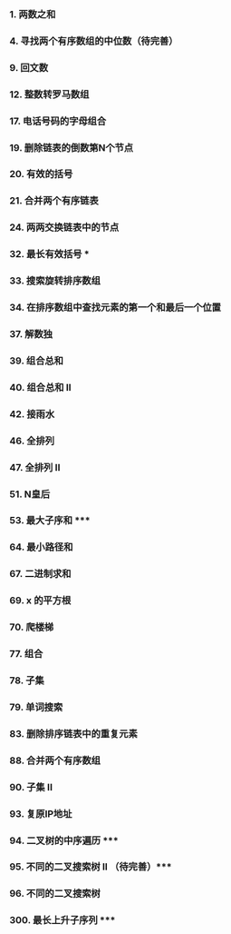 ### 1. 两数之和
### 4. 寻找两个有序数组的中位数（待完善）
### 9. 回文数
### 12. 整数转罗马数组
### 17. 电话号码的字母组合
### 19. 删除链表的倒数第N个节点
### 20. 有效的括号
### 21. 合并两个有序链表
### 24. 两两交换链表中的节点
### 32. 最长有效括号 *
### 33. 搜索旋转排序数组
### 34. 在排序数组中查找元素的第一个和最后一个位置
### 37. 解数独
### 39. 组合总和
### 40. 组合总和 II
### 42. 接雨水
### 46. 全排列
### 47. 全排列 II
### 51. N皇后
### 53. 最大子序和 ***
### 64. 最小路径和
### 67. 二进制求和
### 69. x 的平方根
### 70. 爬楼梯
### 77. 组合
### 78. 子集
### 79. 单词搜索
### 83. 删除排序链表中的重复元素
### 88. 合并两个有序数组
### 90. 子集 II
### 93. 复原IP地址
### 94. 二叉树的中序遍历 ***
### 95. 不同的二叉搜索树 II （待完善）***
### 96. 不同的二叉搜索树
### 300. 最长上升子序列 ***

